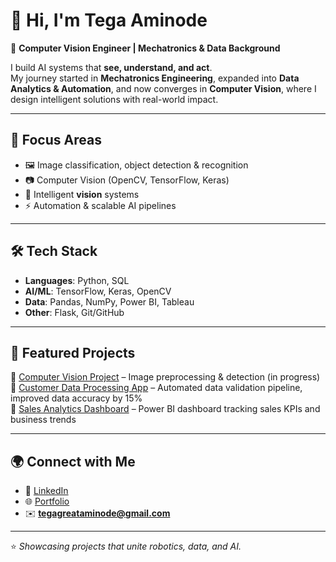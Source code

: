 # 👋 Hi, I'm Tega Aminode  

🚀 **Computer Vision Engineer | Mechatronics & Data Background**  

I build AI systems that **see, understand, and act**.  
My journey started in **Mechatronics Engineering**, expanded into **Data Analytics & Automation**, and now converges in **Computer Vision**, where I design intelligent solutions with real-world impact.  

---

## 🧠 Focus Areas
- 🖼️ Image classification, object detection & recognition  
- 📷 Computer Vision (OpenCV, TensorFlow, Keras)  
- 🤖 Intelligent **vision** systems
- ⚡ Automation & scalable AI pipelines  

---

## 🛠️ Tech Stack
- **Languages**: Python, SQL  
- **AI/ML**: TensorFlow, Keras, OpenCV 
- **Data**: Pandas, NumPy, Power BI, Tableau  
- **Other**: Flask, Git/GitHub  

---

## 📌 Featured Projects
🔹 [Computer Vision Project](https://github.com/TegaAminode/ai-table-extractor-app) – Image preprocessing & detection (in progress)  
🔹 [Customer Data Processing App](https://github.com/TegaAminode/data-processing-app) – Automated data validation pipeline, improved data accuracy by 15%  
🔹 [Sales Analytics Dashboard](#) – Power BI dashboard tracking sales KPIs and business trends  

---

## 🌍 Connect with Me
- 🔗 [LinkedIn](https://linkedin.com/in/oghenetega-great-aminode)  
- 🌐 [Portfolio](#)  
- ✉️ **tegagreataminode@gmail.com**  

---

⭐️ *Showcasing projects that unite robotics, data, and AI.*  
<!--
**TegaAminode/TegaAminode** is a ✨ _special_ ✨ repository because its `README.md` (this file) appears on your GitHub profile.
-->
